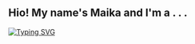 ## Hio! My name's Maika and I'm a . . .

[![Typing SVG](https://readme-typing-svg.demolab.com?font=Fira+Code&duration=1000&pause=1000&color=8494FF&width=435&lines=Software+Engineer+;Digital+Media+Designer+;College+Lit+Instructor)](https://git.io/typing-svg)
 
<!-- <img src="./icons/javascript-original.svg" width="48">
<img src="./icons/ruby-plain.svg" width="48">
<img src="./icons/rails-plain.svg" width="48">
<img src="./icons/react-original.svg" width="48">
<img src="./icons/redux-original.svg" width="48">

<img src="./icons/python-original.svg" width="48">
<img src="./icons/amazonwebservices-original.svg" width="48">
<img src="./icons/photoshop-plain.svg" width="48">
<img src="./icons/css3-original.svg" width="48">
<img src="./icons/html5-original.svg" width="48"> -->


